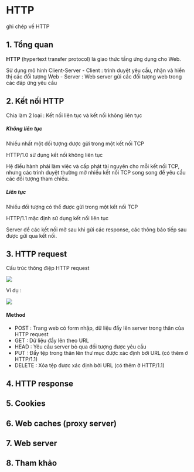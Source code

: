 # HTTP
ghi chép về HTTP

## 1. Tổng quan 
**HTTP** (hypertext transfer protocol) là giao thức tầng ứng dụng cho Web.

Sử dụng mô hình Client-Server 
	- Client : trình duyệt yêu cầu, nhận và hiển thị các đối tượng Web
	- Server : Web server gửi các đối tượng web trong các đáp ứng yêu cầu 

## 2. Kết nối HTTP
Chia làm 2 loại : Kết nối liên tục và kết nối không liên tục 

##### Không liên tục 
Nhiều nhất một đối tượng được gửi trong một kết nối TCP 

HTTP/1.0 sử dụng kết nối không liên tục

Hệ điều hành phải làm việc và cấp phát tài nguyên cho mỗi kết nối TCP, nhưng các trình duyệt thường mở nhiều kết nối TCP song song để yêu cầu các đối tượng tham chiếu. 

##### Liên tục 
Nhiều đối tượng có thể được gửi trong một kết nối TCP

HTTP/1.1 mặc định sử dụng kết nối liên tục 

Server để các kết nối mở sau khi gửi các response, các thông báo tiếp sau được gửi qua kết nối. 

## 3. HTTP request 
Cấu trúc thông điệp HTTP request

<img src="http://i.imgur.com/rdwliuE.png">

Ví dụ :

<img src="http://i.imgur.com/Lsa8ff8.png">

#### Method 
- POST : Trang web có form nhập, dữ liệu đẩy lên server trong thân của HTTP request
- GET : Dữ liệu đẩy lên theo URL 
- HEAD : Yêu cầu server bỏ qua đối tượng được yêu cầu 
- PUT : Đẩy tệp trong thân lên thư mục được xác định bởi URL (có thêm ở HTTP/1.1)
- DELETE : Xóa tệp được xác định bởi URL (có thêm ở HTTP/1.1)

## 4. HTTP response 


## 5. Cookies

## 6. Web caches (proxy server)

## 7. Web server

## 8. Tham khảo 
